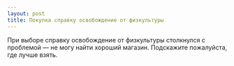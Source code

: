 ```yaml
---
layout: post 
title: Покупка справку освобождение от физкультуры 
--- 
```

При выборе справку освобождение от физкультуры столкнулся с проблемой — не могу найти хороший магазин. Подскажите пожалуйста, где лучше взять.
